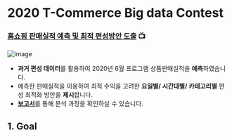 # 2020 T-Commerce Big data Contest
### [홈쇼핑 판매실적 예측 및 최적 편성방안 도출](https://user-images.githubusercontent.com/84368492/164151119-cd83aec4-57e4-4375-8e08-251cd7198922.jpg) :tv:
![image](https://user-images.githubusercontent.com/84368492/164152567-98ea5b41-7931-4f30-82b4-1369ea17417f.png)

* **과거 편성 데이터**를 활용하여 2020년 6월 프로그램 상품판매실적을 **예측**하였습니다.
* 예측한 판매실적을 이용하여 최적 수익을 고려한 **요일별/ 시간대별/ 카테고리별** 편성 최적화 방안을 **제시**합니다.
* [**보고서**](https://github.com/tingting919/BigData_Contest/blob/main/2020%EB%B9%85%EC%BD%98_%EB%B3%B4%EA%B3%A0%EC%84%9C.pdf)를 통해 분석 과정을 확인하실 수 있습니다.





## 1. Goal
